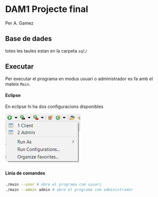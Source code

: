 # DAM1 Projecte final
Per A. Gamez

## Base de dades
totes les taules estan en la carpeta `sql/`

## Executar
Per executar el programa en modus usuari o administrador es fa amb el mateix `Main`.

#### Eclipse
En eclipse hi ha dos configuracions disponibles

![screenshot](doc/01.png)

#### Linia de comandes
```bash
./main --user # obre el programa com usuari
./main --admin admin # obre el programa com administrador
```